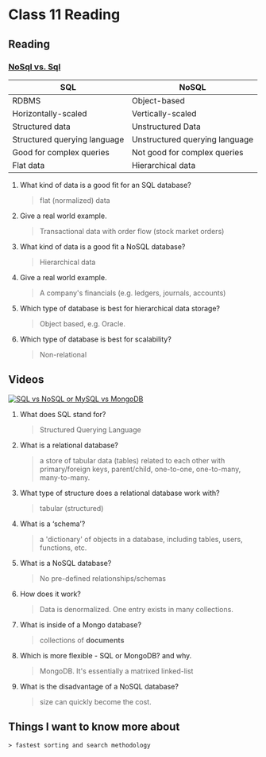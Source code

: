 # Class 11 Reading

## Reading

### [NoSql vs. Sql](https://www.thegeekstuff.com/2014/01/sql-vs-nosql-db/?utm_source=tuicool)

| **SQL**                      | **NoSQL**                      |
|------------------------------|--------------------------------|
| RDBMS                        | Object-based                   |
| Horizontally-scaled          | Vertically-scaled              |
| Structured data              | Unstructured Data              |
| Structured querying language | Unstructured querying language |
| Good for complex queries     | Not good for complex queries   |
| Flat data                    | Hierarchical data              |


1. What kind of data is a good fit for an SQL database?

    > flat (normalized) data

2. Give a real world example.

    > Transactional data with order flow (stock market orders)

3. What kind of data is a good fit a NoSQL database?

    > Hierarchical data

4. Give a real world example.

    > A company's financials (e.g. ledgers, journals, accounts)

5. Which type of database is best for hierarchical data storage?

    > Object based, e.g. Oracle.

6. Which type of database is best for scalability?

    > Non-relational

## Videos

[![SQL vs NoSQL or MySQL vs MongoDB](https://img.youtube.com/vi/ZS_kXvOeQ5Y/0.jpg)](https://www.youtube.com/watch?v=ZS_kXvOeQ5Y "SQL vs NoSQL or MySQL vs MongoDB")

1. What does SQL stand for?

    > Structured Querying Language

2. What is a relational database?

    > a store of tabular data (tables) related to each other with primary/foreign keys, parent/child, one-to-one, one-to-many, many-to-many.

3. What type of structure does a relational database work with?

    > tabular (structured)
    
4. What is a ‘schema’?

    > a 'dictionary' of objects in a database, including tables, users, functions, etc.
    
5. What is a NoSQL database?

    > No pre-defined relationships/schemas
    
6. How does it work?

    > Data is denormalized. One entry exists in many collections.
    
7. What is inside of a Mongo database?

    > collections of **documents**
    
8. Which is more flexible - SQL or MongoDB? and why.

    > MongoDB. It's essentially a matrixed linked-list
    
9. What is the disadvantage of a NoSQL database?

    > size can quickly become the cost.
    
## Things I want to know more about

    > fastest sorting and search methodology

